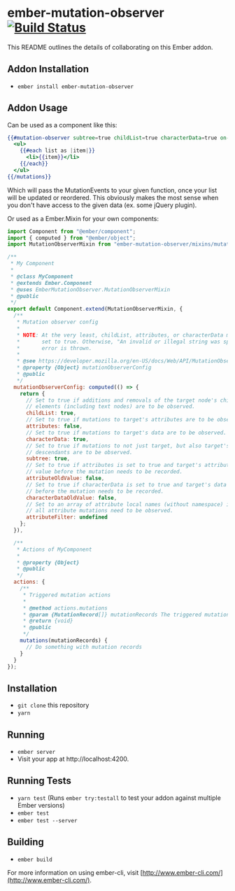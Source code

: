 # ember-mutation-observer [![Build Status](https://travis-ci.org/topaxi/ember-mutation-observer.svg?branch=master)](https://travis-ci.org/topaxi/ember-mutation-observer)

This README outlines the details of collaborating on this Ember addon.

## Addon Installation

* `ember install ember-mutation-observer`

## Addon Usage

Can be used as a component like this:

```handlebars
{{#mutation-observer subtree=true childList=true characterData=true on-mutations=(action 'listMutations')}}
  <ul>
    {{#each list as |item|}}
      <li>{{item}}</li>
    {{/each}}
  </ul>
{{/mutations}}
```

Which will pass the MutationEvents to your given function, once your list will be updated or reordered. This obviously makes the most sense when you don't have access to the given data (ex. some jQuery plugin).

Or used as a Ember.Mixin for your own components:

```javascript
import Component from "@ember/component";
import { computed } from "@ember/object";
import MutationObserverMixin from "ember-mutation-observer/mixins/mutation-observer";

/**
 * My Component
 *
 * @class MyComponent
 * @extends Ember.Component
 * @uses EmberMutationObserver.MutationObserverMixin
 * @public
 */
export default Component.extend(MutationObserverMixin, {
  /**
   * Mutation observer config
   *
   * NOTE: At the very least, childList, attributes, or characterData must be
   *       set to true. Otherwise, "An invalid or illegal string was specified"
   *       error is thrown.
   *
   * @see https://developer.mozilla.org/en-US/docs/Web/API/MutationObserver#MutationObserverInit
   * @property {Object} mutationObserverConfig
   * @public
   */
  mutationObserverConfig: computed(() => {
    return {
      // Set to true if additions and removals of the target node's child
      // elements (including text nodes) are to be observed.
      childList: true,
      // Set to true if mutations to target's attributes are to be observed.
      attributes: false,
      // Set to true if mutations to target's data are to be observed.
      characterData: true,
      // Set to true if mutations to not just target, but also target's
      // descendants are to be observed.
      subtree: true,
      // Set to true if attributes is set to true and target's attribute
      // value before the mutation needs to be recorded.
      attributeOldValue: false,
      // Set to true if characterData is set to true and target's data
      // before the mutation needs to be recorded.
      characterDataOldValue: false,
      // Set to an array of attribute local names (without namespace) if not
      // all attribute mutations need to be observed.
      attributeFilter: undefined
    };
  }),

  /**
   * Actions of MyComponent
   *
   * @property {Object}
   * @public
   */
  actions: {
    /**
     * Triggered mutation actions
     *
     * @method actions.mutations
     * @param {MutationRecord[]} mutationRecords The triggered mutation records
     * @return {void}
     * @public
     */
    mutations(mutationRecords) {
      // Do something with mutation records
    }
  }
});
```

## Installation

* `git clone` this repository
* `yarn`

## Running

* `ember server`
* Visit your app at http://localhost:4200.

## Running Tests

* `yarn test` (Runs `ember try:testall` to test your addon against multiple Ember versions)
* `ember test`
* `ember test --server`

## Building

* `ember build`

For more information on using ember-cli, visit [http://www.ember-cli.com/](http://www.ember-cli.com/).
